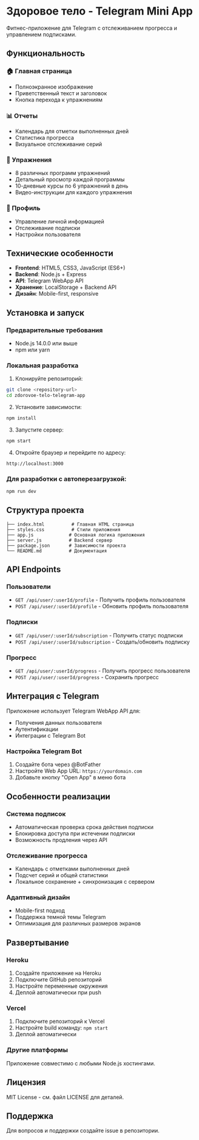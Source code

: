 # Здоровое тело - Telegram Mini App

Фитнес-приложение для Telegram с отслеживанием прогресса и управлением подписками.

## Функциональность

### 🏠 Главная страница
- Полноэкранное изображение
- Приветственный текст и заголовок
- Кнопка перехода к упражнениям

### 📊 Отчеты
- Календарь для отметки выполненных дней
- Статистика прогресса
- Визуальное отслеживание серий

### 💪 Упражнения
- 8 различных программ упражнений
- Детальный просмотр каждой программы
- 10-дневные курсы по 6 упражнений в день
- Видео-инструкции для каждого упражнения

### 👤 Профиль
- Управление личной информацией
- Отслеживание подписки
- Настройки пользователя

## Технические особенности

- **Frontend**: HTML5, CSS3, JavaScript (ES6+)
- **Backend**: Node.js + Express
- **API**: Telegram WebApp API
- **Хранение**: LocalStorage + Backend API
- **Дизайн**: Mobile-first, responsive

## Установка и запуск

### Предварительные требования
- Node.js 14.0.0 или выше
- npm или yarn

### Локальная разработка

1. Клонируйте репозиторий:
```bash
git clone <repository-url>
cd zdorovoe-telo-telegram-app
```

2. Установите зависимости:
```bash
npm install
```

3. Запустите сервер:
```bash
npm start
```

4. Откройте браузер и перейдите по адресу:
```
http://localhost:3000
```

### Для разработки с автоперезагрузкой:
```bash
npm run dev
```

## Структура проекта

```
├── index.html          # Главная HTML страница
├── styles.css          # Стили приложения
├── app.js             # Основная логика приложения
├── server.js          # Backend сервер
├── package.json       # Зависимости проекта
└── README.md          # Документация
```

## API Endpoints

### Пользователи
- `GET /api/user/:userId/profile` - Получить профиль пользователя
- `POST /api/user/:userId/profile` - Обновить профиль пользователя

### Подписки
- `GET /api/user/:userId/subscription` - Получить статус подписки
- `POST /api/user/:userId/subscription` - Создать/обновить подписку

### Прогресс
- `GET /api/user/:userId/progress` - Получить прогресс пользователя
- `POST /api/user/:userId/progress` - Сохранить прогресс

## Интеграция с Telegram

Приложение использует Telegram WebApp API для:
- Получения данных пользователя
- Аутентификации
- Интеграции с Telegram Bot

### Настройка Telegram Bot

1. Создайте бота через @BotFather
2. Настройте Web App URL: `https://yourdomain.com`
3. Добавьте кнопку "Open App" в меню бота

## Особенности реализации

### Система подписок
- Автоматическая проверка срока действия подписки
- Блокировка доступа при истечении подписки
- Возможность продления через API

### Отслеживание прогресса
- Календарь с отметками выполненных дней
- Подсчет серий и общей статистики
- Локальное сохранение + синхронизация с сервером

### Адаптивный дизайн
- Mobile-first подход
- Поддержка темной темы Telegram
- Оптимизация для различных размеров экранов

## Развертывание

### Heroku
1. Создайте приложение на Heroku
2. Подключите GitHub репозиторий
3. Настройте переменные окружения
4. Деплой автоматически при push

### Vercel
1. Подключите репозиторий к Vercel
2. Настройте build команду: `npm start`
3. Деплой автоматически

### Другие платформы
Приложение совместимо с любыми Node.js хостингами.

## Лицензия

MIT License - см. файл LICENSE для деталей.

## Поддержка

Для вопросов и поддержки создайте issue в репозитории.
